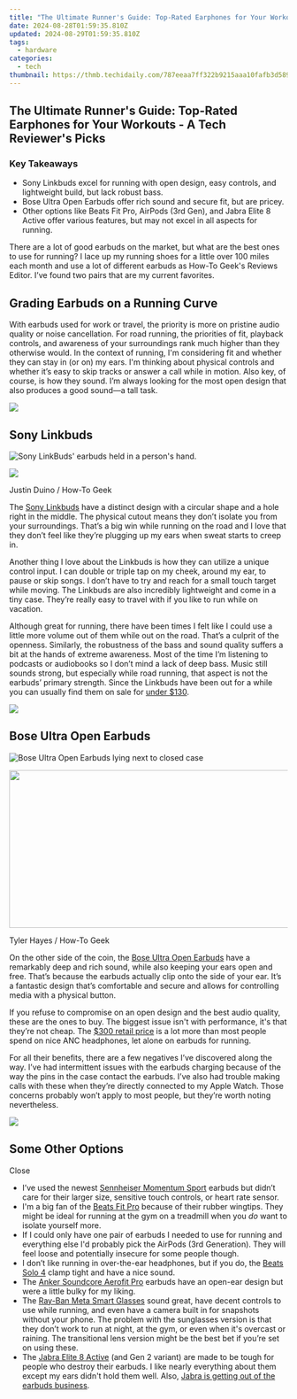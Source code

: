 ```yaml
---
title: "The Ultimate Runner's Guide: Top-Rated Earphones for Your Workouts - A Tech Reviewer's Picks"
date: 2024-08-28T01:59:35.810Z
updated: 2024-08-29T01:59:35.810Z
tags:
  - hardware
categories:
  - tech
thumbnail: https://thmb.techidaily.com/787eeaa7ff322b9215aaa10fafb3d58916c322d18ab57de64728f0cbbe83b061.png
---
```


## The Ultimate Runner's Guide: Top-Rated Earphones for Your Workouts - A Tech Reviewer's Picks

### Key Takeaways

* Sony Linkbuds excel for running with open design, easy controls, and lightweight build, but lack robust bass.
* Bose Ultra Open Earbuds offer rich sound and secure fit, but are pricey.
* Other options like Beats Fit Pro, AirPods (3rd Gen), and Jabra Elite 8 Active offer various features, but may not excel in all aspects for running.

 There are a lot of good earbuds on the market, but what are the best ones to use for running? I lace up my running shoes for a little over 100 miles each month and use a lot of different earbuds as How-To Geek's Reviews Editor. I’ve found two pairs that are my current favorites.

##  Grading Earbuds on a Running Curve

 With earbuds used for work or travel, the priority is more on pristine audio quality or noise cancellation. For road running, the priorities of fit, playback controls, and awareness of your surroundings rank much higher than they otherwise would. In the context of running, I'm considering fit and whether they can stay in (or on) my ears. I'm thinking about physical controls and whether it’s easy to skip tracks or answer a call while in motion. Also key, of course, is how they sound. I’m always looking for the most open design that also produces a good sound—a tall task.

<!-- affiliate ads begin -->
<a href="https://estore.winxdvd.com/order/checkout.php?PRODS=12653853&QTY=1&AFFILIATE=108875&CART=1"><img src="https://secure.avangate.com/images/merchant/bcb41ccdc4363c6848a1d760f26c28a0/products/14_videoproc-converter-ai-box.png" border="0"></a>
<!-- affiliate ads end -->
##  Sony Linkbuds

![Sony LinkBuds' earbuds held in a person's hand.](https://static1.howtogeekimages.com/wordpress/wp-content/uploads/2022/04/Sony-LinkBuds-earbuds-held-in-a-persons-hand.jpg) 

<!-- affiliate ads begin -->
<a href="https://secure.2checkout.com/order/checkout.php?PRODS=4620780&QTY=1&AFFILIATE=108875&CART=1"><img src="https://secure.avangate.com/images/merchant/07dd4d5a72f5740ef0f035f201951476/728__90banner.jpg" border="0"></a>
<!-- affiliate ads end -->
Justin Duino / How-To Geek

 The [Sony Linkbuds](https://some-guidance.techidaily.com/2024-approved-perfect-your-iphone-photo-craftsmanship-with-top-10-design-tips/) have a distinct design with a circular shape and a hole right in the middle. The physical cutout means they don’t isolate you from your surroundings. That’s a big win while running on the road and I love that they don’t feel like they’re plugging up my ears when sweat starts to creep in.

 Another thing I love about the Linkbuds is how they can utilize a unique control input. I can double or triple tap on my cheek, around my ear, to pause or skip songs. I don’t have to try and reach for a small touch target while moving. The Linkbuds are also incredibly lightweight and come in a tiny case. They’re really easy to travel with if you like to run while on vacation.

 Although great for running, there have been times I felt like I could use a little more volume out of them while out on the road. That’s a culprit of the openness. Similarly, the robustness of the bass and sound quality suffers a bit at the hands of extreme awareness. Most of the time I’m listening to podcasts or audiobooks so I don’t mind a lack of deep bass. Music still sounds strong, but especially while road running, that aspect is not the earbuds’ primary strength. Since the Linkbuds have been out for a while you can usually find them on sale for [under $130](https://www.amazon.com/Sony-LinkBuds-Wireless-Headphones-Open-Ring/dp/B09QNQ45BK?th=1&tag=hotoge-20&ascsubtag=UUhtgUeUpU2003890&asc%5Frefurl=https%3A%2F%2Fwww.howtogeek.com%2Fi-review-tech-here-are-my-favorite-earbuds-for-running%2F&asc%5Fcampaign=Authority).

<!-- affiliate ads begin -->
<a href="https://store.nero.com/order/checkout.php?PRODS=42296985&QTY=1&AFFILIATE=108875&CART=1"><img src="https://secure.avangate.com/images/merchant/9cea886b9f44a3c2df1163730ab64994/products/copy_nero_burning_rom_cart.png" border="0">
</a>
<!-- affiliate ads end -->
##  Bose Ultra Open Earbuds

![Bose Ultra Open Earbuds lying next to closed case](https://static1.howtogeekimages.com/wordpress/wp-content/uploads/wm/2024/02/bose-ultra-open-earbuds-lying-next-to-closed-case.JPG) 

<!-- affiliate ads begin -->
<a href="https://cowinaudio.pxf.io/c/5597632/1116855/13794" target="_top" id="1116855"><img src="//a.impactradius-go.com/display-ad/13794-1116855" border="0" alt="" width="767" height="285"/></a><img height="0" width="0" src="https://imp.pxf.io/i/5597632/1116855/13794" style="position:absolute;visibility:hidden;" border="0" />
<!-- affiliate ads end -->
Tyler Hayes / How-To Geek

 On the other side of the coin, the [Bose Ultra Open Earbuds](https://extra-skills.techidaily.com/in-2024-revolutionize-your-photos-pro-level-pixlr-techniques/) have a remarkably deep and rich sound, while also keeping your ears open and free. That’s because the earbuds actually clip onto the side of your ear. It’s a fantastic design that’s comfortable and secure and allows for controlling media with a physical button.

 If you refuse to compromise on an open design and the best audio quality, these are the ones to buy. The biggest issue isn't with performance, it's that they’re not cheap. The [$300 retail price](https://www.amazon.com/Bose-Immersive-Wireless-OpenAudio-Awareness/dp/B0CPFV77W4?crid=3AI8XND3M5VLH&dib=eyJ2IjoiMSJ9.586M6eDTEdvQ%5FVM7xZ1usaakvyLg2rMZ1J2SxpBWAM6hZ5QDXWorUVT%5Fjmybj3wl7oEjgRrnr5q0zKm35lxLCIUmdGhg5UQJkuifP2oc9bLIvKr-w8nrpfyRTiBy%5FvssGr1k6xL-oofMufiqxQLlsmlik5hZfvbKn1rXeTdJNHBQA-K35FiOB7rN6Y8xEv23%5FF8jyBFEB9XqaYHLdOC-5%5FPUntXwcHsJLKe61XDtb218k7qtvMbK0cLj0yav9pAVOAUBFEW%5FjnIw4wpPZ7IP6N0XR6rfNktwPfZnGTIcFho.IU9ZF9cxZMk1%5Fj5niL8iz9T6gGVHXPtCwRIE1hX3vi8&dib%5Ftag=se&keywords=bose+ultra+open+earbuds&qid=1719597850&s=electronics&sprefix=bose+ultra+%2Celectronics%2C140&sr=1-1-spons&sp%5Fcsd=d2lkZ2V0TmFtZT1zcF9hdGY&th=1&tag=hotoge-20&ascsubtag=UUhtgUeUpU2003890&asc%5Frefurl=https%3A%2F%2Fwww.howtogeek.com%2Fi-review-tech-here-are-my-favorite-earbuds-for-running%2F&asc%5Fcampaign=Authority) is a lot more than most people spend on nice ANC headphones, let alone on earbuds for running.

 For all their benefits, there are a few negatives I’ve discovered along the way. I’ve had intermittent issues with the earbuds charging because of the way the pins in the case contact the earbuds. I’ve also had trouble making calls with these when they’re directly connected to my Apple Watch. Those concerns probably won’t apply to most people, but they’re worth noting nevertheless.

<!-- affiliate ads begin -->
<a href="https://secure.2checkout.com/order/checkout.php?PRODS=19080710&QTY=1&AFFILIATE=108875&CART=1"><img src="https://smart-seo-tool.com/images/SmartSEOAuditorBox.png" border="0"></a>
<!-- affiliate ads end -->
##  Some Other Options

Close 

* I’ve used the newest [Sennheiser Momentum Sport](https://blog-min.techidaily.com/how-to-restore-wiped-videos-on-infinix-note-30-5g-by-fonelab-android-recover-video/) earbuds but didn’t care for their larger size, sensitive touch controls, or heart rate sensor.
* I'm a big fan of the [Beats Fit Pro](http://www.amazon.com/Beats-Fit-Pro-Cancelling-Built/dp/B0BTK5XPF6?crid=3HMANOITMGNER&dib=eyJ2IjoiMSJ9.RdzxC8KklF3r4wD7FDEYROboXmNl6roELqot1j2Q85SWmefyG76ftjnD5OYhfJLvD0qnlU79bddbdDAnz15SXK0WvwEoMUyN%5F1VSoiJyUJg%5FjXmzSx4G1pSq6hLzJT8Oi9tplQWbYJ398UmHpwY520uOc82onyGToyETqFQMMhtX%5FkH%5FRNZje5a%5FRWmgfhV36h-7p2UN0Pb11DgYw5uFilVCE0Mtj2ir0cv6GMmjVKihaf5FDnAoaWpfkSqSrtmO%5Fn4YeKsPoF8%5FXVrw530KsO5%5FSBSDJcJqvc0CpzGHm4o.eDbpJ7rEzeYHd4JvPlB1G1RVHESGud6PiWTkWx8CAjs&dib%5Ftag=se&keywords=beats+fit+pro&qid=1719540385&s=electronics&sprefix=beats+fit+pro%2Celectronics%2C228&sr=1-1-spons&sp%5Fcsd=d2lkZ2V0TmFtZT1zcF9hdGY&tag=hotoge-20&ascsubtag=UUhtgUeUpU2003890&asc%5Frefurl=https%3A%2F%2Fwww.howtogeek.com%2Fi-review-tech-here-are-my-favorite-earbuds-for-running%2F&asc%5Fcampaign=Authority) because of their rubber wingtips. They might be ideal for running at the gym on a treadmill when you _do_ want to isolate yourself more.
* If I could only have one pair of earbuds I needed to use for running and everything else I'd probably pick the AirPods (3rd Generation). They will feel loose and potentially insecure for some people though.
* I don’t like running in over-the-ear headphones, but if you do, the [Beats Solo 4](https://youtube-docs.techidaily.com/ify-your-path-to-youtube-short-mastery/) clamp tight and have a nice sound.
* The [Anker Soundcore Aerofit Pro](https://fox-glue.techidaily.com/in-2024-analyzing-best-days-for-highest-audience-retention/) earbuds have an open-ear design but were a little bulky for my liking.
* The [Ray-Ban Meta Smart Glasses](https://fox-that.techidaily.com/safari-on-iphone-running-slow-learn-how-to-make-it-zoom-ahead-in-just-4-steps/) sound great, have decent controls to use while running, and even have a camera built in for snapshots without your phone. The problem with the sunglasses version is that they don’t work to run at night, at the gym, or even when it's overcast or raining. The transitional lens version might be the best bet if you’re set on using these.
* The [Jabra Elite 8 Active](https://screen-mirror.techidaily.com/best-3-tecno-spark-20c-emulator-for-mac-to-run-your-wanted-android-apps-drfone-by-drfone-android/) (and Gen 2 variant) are made to be tough for people who destroy their earbuds. I like nearly everything about them except my ears didn't hold them well. Also, [Jabra is getting out of the earbuds business](https://extra-resources.techidaily.com/avoid-complexity-top-5-free-tools-for-effortless-gif-to-video-transformation/).

<ins class="adsbygoogle"
     style="display:block"
     data-ad-format="autorelaxed"
     data-ad-client="ca-pub-7571918770474297"
     data-ad-slot="1223367746"></ins>



<ins class="adsbygoogle"
     style="display:block"
     data-ad-client="ca-pub-7571918770474297"
     data-ad-slot="8358498916"
     data-ad-format="auto"
     data-full-width-responsive="true"></ins>


